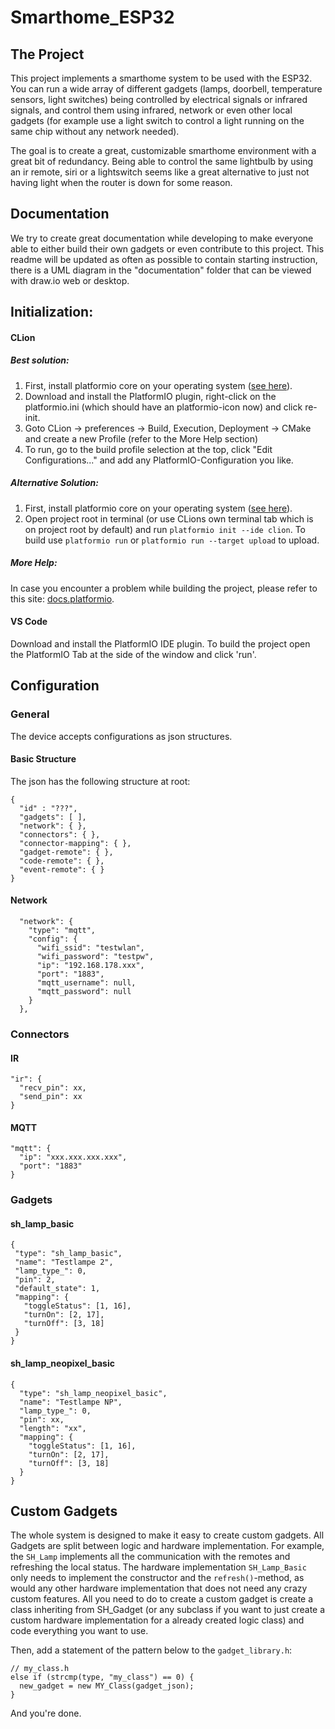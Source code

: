 # Smarthome_ESP32
## The Project
This project implements a smarthome system to be used with the ESP32. You can run a wide array of different gadgets (lamps, doorbell, temperature sensors, light switches) being controlled by electrical signals or infrared signals, and control them using infrared, network or even other local gadgets (for example use a light switch to control a light running on the same chip without any network needed).

The goal is to create a great, customizable smarthome environment with a great bit of redundancy. Being able to control the same lightbulb by using an ir remote, siri or a lightswitch seems like a great alternative to just not having light when the router is down for some reason.

## Documentation
We try to create great documentation while developing to make everyone able to either build their own gadgets or even contribute to this project.
This readme will be updated as often as possible to contain starting instruction, there is a UML diagram in the "documentation" folder that can be viewed with draw.io web or desktop.

## Initialization:

#### CLion
##### Best solution:
1. First, install platformio core on your operating system ([see here](https://docs.platformio.org/en/latest/core/installation.html#installation-methods)).
2. Download and install the PlatformIO plugin, right-click on the platformio.ini (which should have an platformio-icon now) and click re-init.
3. Goto CLion -> preferences -> Build, Execution, Deployment -> CMake and create a new Profile (refer to the More Help section)
4. To run, go to the build profile selection at the top, click "Edit Configurations..." and add any PlatformIO-Configuration you like.

##### Alternative Solution:
1. First, install platformio core on your operating system ([see here](https://docs.platformio.org/en/latest/core/installation.html#installation-methods)).
2. Open project root in terminal (or use CLions own terminal tab which is on project root by default) and run `platformio init --ide clion`. To build use `platformio run` or `platformio run --target upload` to upload.


##### More Help:
In case you encounter a problem while building the project, please refer to this site: [docs.platformio](https://docs.platformio.org/en/latest/integration/ide/clion.html#clion-does-not-load-project-build-environments-from-platformio-ini).


#### VS Code
Download and install the PlatformIO IDE plugin. To build the project open the PlatformIO Tab at the side of the window and click 'run'.

## Configuration
### General
The device accepts configurations as json structures.
#### Basic Structure
The json has the following structure at root:
```
{
  "id" : "???",
  "gadgets": [ ],
  "network": { },
  "connectors": { },
  "connector-mapping": { },
  "gadget-remote": { },
  "code-remote": { },
  "event-remote": { }
}
```

#### Network
```
  "network": {
    "type": "mqtt",
    "config": {
      "wifi_ssid": "testwlan",
      "wifi_password": "testpw",
      "ip": "192.168.178.xxx",
      "port": "1883",
      "mqtt_username": null,
      "mqtt_password": null
    }
  },
```

### Connectors
#### IR
```
"ir": {
  "recv_pin": xx,
  "send_pin": xx
}
```
   
#### MQTT
```
"mqtt": {
  "ip": "xxx.xxx.xxx.xxx",
  "port": "1883"
}
```

### Gadgets
#### sh_lamp_basic
```
{
 "type": "sh_lamp_basic",
 "name": "Testlampe 2",
 "lamp_type_": 0,
 "pin": 2,
 "default_state": 1,
 "mapping": {
   "toggleStatus": [1, 16],
   "turnOn": [2, 17],
   "turnOff": [3, 18]
 }
}
```
   
#### sh_lamp_neopixel_basic
```
{
  "type": "sh_lamp_neopixel_basic",
  "name": "Testlampe NP",
  "lamp_type_": 0,
  "pin": xx,
  "length": "xx",
  "mapping": {
    "toggleStatus": [1, 16],
    "turnOn": [2, 17],
    "turnOff": [3, 18]
  }
}
```

## Custom Gadgets
The whole system is designed to make it easy to create custom gadgets.
All Gadgets are split between logic and hardware implementation. For example, the `SH_Lamp` implements all the communication with the remotes and refreshing the local status. The hardware implementation `SH_Lamp_Basic` only needs to implement the constructor and the `refresh()`-method, as would any other hardware implementation that does not need any crazy custom features.
All you need to do to create a custom gadget is create a class inheriting from SH_Gadget (or any subclass if you want to just create a custom hardware implementation for a already created logic class) and code everything you want to use.

Then, add a statement of the pattern below to the `gadget_library.h`:
```
// my_class.h
else if (strcmp(type, "my_class") == 0) {
  new_gadget = new MY_Class(gadget_json);
}
```

And you're done.